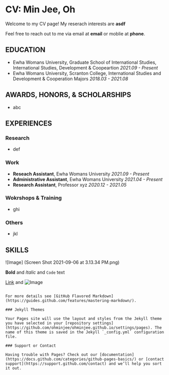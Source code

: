 # CV: Min Jee, Oh 

Welcome to my CV page! My reserach interests are **asdf**

Feel free to reach out to me via email at **email** or moblie at **phone**. 

## EDUCATION
* Ewha Womans University, Graduate School of International Studies, International Studies, Development & Coopeartion _2021.09 - Present_ 
* Ewha Womans University, Scranton College, International Studies and Development & Cooperation Majors _2018.03 - 2021.08_

## AWARDS, HONORS, & SCHOLARSHIPS
* abc
## EXPERIENCES
### Research 
* def
### Work 
* **Reseach Assistant**, Ewha Womans University _2021.09 - Present_
* **Administrative Assistant**, Ewha Womans University _2021.04 - Present_ 
* **Research Assistant**, Professor xyz _2020.12 - 2021.05_

### Wokrshops & Training 
* ghi
### Others 
* jkl

## SKILLS 
![Image] (Screen Shot 2021-09-06 at 3.13.34 PM.png)


**Bold** and _Italic_ and `Code` text

[Link](url) and ![Image](src)
```

For more details see [GitHub Flavored Markdown](https://guides.github.com/features/mastering-markdown/).

### Jekyll Themes

Your Pages site will use the layout and styles from the Jekyll theme you have selected in your [repository settings](https://github.com/ohminjee/ohminjee.github.io/settings/pages). The name of this theme is saved in the Jekyll `_config.yml` configuration file.

### Support or Contact

Having trouble with Pages? Check out our [documentation](https://docs.github.com/categories/github-pages-basics/) or [contact support](https://support.github.com/contact) and we’ll help you sort it out.
